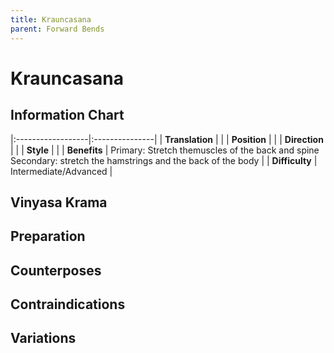 ```yaml
---
title: Krauncasana
parent: Forward Bends
---
```


# Krauncasana

## Information Chart

|:------------------|:---------------|
| **Translation**       |    |
| **Position**          |    |
| **Direction**         |     |
| **Style**             |     |
| **Benefits**          | Primary: Stretch themuscles of the back and spine <br> Secondary: stretch the hamstrings and the back of the body   |
| **Difficulty**  |  Intermediate/Advanced                                      | 


## Vinyasa Krama 

## Preparation 

## Counterposes

## Contraindications

## Variations